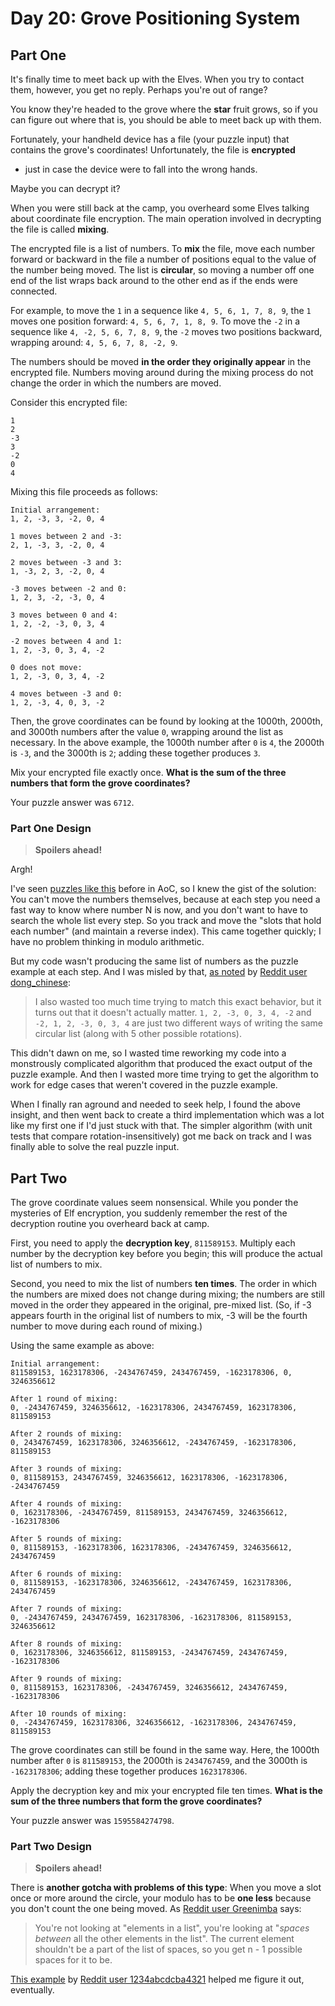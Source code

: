 # Day 20: Grove Positioning System

## Part One

It's finally time to meet back up with the Elves. When you try to
contact them, however, you get no reply. Perhaps you're out of range?

You know they're headed to the grove where the **star** fruit grows, so if
you can figure out where that is, you should be able to meet back up
with them.

Fortunately, your handheld device has a file (your puzzle input) that
contains the grove's coordinates! Unfortunately, the file is **encrypted**
- just in case the device were to fall into the wrong hands.

Maybe you can decrypt it?

When you were still back at the camp, you overheard some Elves talking
about coordinate file encryption. The main operation involved in
decrypting the file is called **mixing**.

The encrypted file is a list of numbers. To **mix** the file, move each
number forward or backward in the file a number of positions equal to
the value of the number being moved. The list is **circular**, so moving a
number off one end of the list wraps back around to the other end as if
the ends were connected.

For example, to move the `1` in a sequence like `4, 5, 6, 1, 7, 8, 9`,
the `1` moves one position forward: `4, 5, 6, 7, 1, 8, 9`. To move the
`-2` in a sequence like `4, -2, 5, 6, 7, 8, 9`, the `-2` moves two
positions backward, wrapping around: `4, 5, 6, 7, 8, -2, 9`.

The numbers should be moved **in the order they originally appear** in the
encrypted file. Numbers moving around during the mixing process do not
change the order in which the numbers are moved.

Consider this encrypted file:

    1
    2
    -3
    3
    -2
    0
    4

Mixing this file proceeds as follows:

    Initial arrangement:
    1, 2, -3, 3, -2, 0, 4

    1 moves between 2 and -3:
    2, 1, -3, 3, -2, 0, 4

    2 moves between -3 and 3:
    1, -3, 2, 3, -2, 0, 4

    -3 moves between -2 and 0:
    1, 2, 3, -2, -3, 0, 4

    3 moves between 0 and 4:
    1, 2, -2, -3, 0, 3, 4

    -2 moves between 4 and 1:
    1, 2, -3, 0, 3, 4, -2

    0 does not move:
    1, 2, -3, 0, 3, 4, -2

    4 moves between -3 and 0:
    1, 2, -3, 4, 0, 3, -2

Then, the grove coordinates can be found by looking at the 1000th,
2000th, and 3000th numbers after the value `0`, wrapping around the list
as necessary. In the above example, the 1000th number after `0` is `4`,
the 2000th is `-3`, and the 3000th is `2`; adding these together
produces `3`.

Mix your encrypted file exactly once. **What is the sum of the three
numbers that form the grove coordinates?**

Your puzzle answer was `6712`.

### Part One Design

> **Spoilers ahead!**

Argh!

I've seen [puzzles like this](../../advent-2020/day-23) before in AoC, so I knew the gist of the solution: You can't move the numbers themselves, because at each step you need a fast way to know where number N is now, and you don't want to have to search the whole list every step. So you track and move the "slots that hold each number" (and maintain a reverse index). This came together quickly; I have no problem thinking in modulo arithmetic.

But my code wasn't producing the same list of numbers as the puzzle example at each step. And I was misled by that, [as noted](https://www.reddit.com/r/adventofcode/comments/zqh14z/2022_day_20_part_1_why_does_2_move_like_this/j0y1xos/) by [Reddit user dong\_chinese](https://www.reddit.com/user/dong_chinese):

> I also wasted too much time trying to match this exact behavior, but it turns out that it doesn't actually matter. `1, 2, -3, 0, 3, 4, -2` and `-2, 1, 2, -3, 0, 3, 4` are just two different ways of writing the same circular list (along with 5 other possible rotations).

This didn't dawn on me, so I wasted time reworking my code into a monstrously complicated algorithm that produced the exact output of the puzzle example. And then I wasted more time trying to get the algorithm to work for edge cases that weren't covered in the puzzle example.

When I finally ran aground and needed to seek help, I found the above insight, and then went back to create a third implementation which was a lot like my first one if I'd just stuck with that. The simpler algorithm (with unit tests that compare rotation-insensitively) got me back on track and I was finally able to solve the real puzzle input.

## Part Two

The grove coordinate values seem nonsensical. While you ponder the
mysteries of Elf encryption, you suddenly remember the rest of the
decryption routine you overheard back at camp.

First, you need to apply the **decryption key**, `811589153`. Multiply
each number by the decryption key before you begin; this will produce
the actual list of numbers to mix.

Second, you need to mix the list of numbers **ten times**. The order in
which the numbers are mixed does not change during mixing; the numbers
are still moved in the order they appeared in the original, pre-mixed
list. (So, if -3 appears fourth in the original list of numbers to mix,
-3 will be the fourth number to move during each round of mixing.)

Using the same example as above:

    Initial arrangement:
    811589153, 1623178306, -2434767459, 2434767459, -1623178306, 0, 3246356612

    After 1 round of mixing:
    0, -2434767459, 3246356612, -1623178306, 2434767459, 1623178306, 811589153

    After 2 rounds of mixing:
    0, 2434767459, 1623178306, 3246356612, -2434767459, -1623178306, 811589153

    After 3 rounds of mixing:
    0, 811589153, 2434767459, 3246356612, 1623178306, -1623178306, -2434767459

    After 4 rounds of mixing:
    0, 1623178306, -2434767459, 811589153, 2434767459, 3246356612, -1623178306

    After 5 rounds of mixing:
    0, 811589153, -1623178306, 1623178306, -2434767459, 3246356612, 2434767459

    After 6 rounds of mixing:
    0, 811589153, -1623178306, 3246356612, -2434767459, 1623178306, 2434767459

    After 7 rounds of mixing:
    0, -2434767459, 2434767459, 1623178306, -1623178306, 811589153, 3246356612

    After 8 rounds of mixing:
    0, 1623178306, 3246356612, 811589153, -2434767459, 2434767459, -1623178306

    After 9 rounds of mixing:
    0, 811589153, 1623178306, -2434767459, 3246356612, 2434767459, -1623178306

    After 10 rounds of mixing:
    0, -2434767459, 1623178306, 3246356612, -1623178306, 2434767459, 811589153

The grove coordinates can still be found in the same way. Here, the
1000th number after `0` is `811589153`, the 2000th is `2434767459`, and
the 3000th is `-1623178306`; adding these together produces
`1623178306`.

Apply the decryption key and mix your encrypted file ten times. **What is
the sum of the three numbers that form the grove coordinates?**

Your puzzle answer was `1595584274798`.

### Part Two Design

> **Spoilers ahead!**

There is **another gotcha with problems of this type**: When you move a slot once or more around the circle, your modulo has to be **one less** because you don't count the one being moved. As [Reddit user Greenimba](https://www.reddit.com/user/Greenimba) says:

> You're not looking at "elements in a list", you're looking at "_spaces between_ all the other elements in the list". The current element shouldn't be a part of the list of spaces, so you get n - 1 possible spaces for it to be.

[This example](https://www.reddit.com/r/adventofcode/comments/zr29qd/2022_day_20_part_1_python_hidden_edge_case/j119tzk/) by [Reddit user 1234abcdcba4321](https://www.reddit.com/user/1234abcdcba4321) helped me figure it out, eventually.
